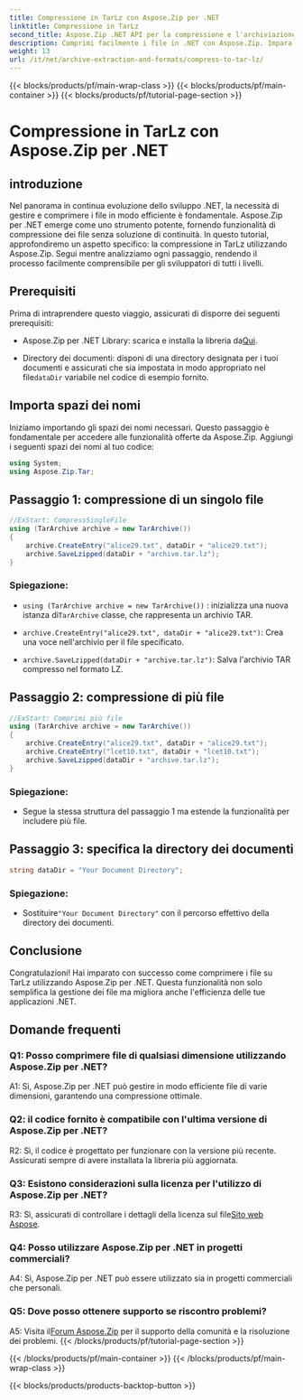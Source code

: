 ```yaml
---
title: Compressione in TarLz con Aspose.Zip per .NET
linktitle: Compressione in TarLz
second_title: Aspose.Zip .NET API per la compressione e l'archiviazione dei file
description: Comprimi facilmente i file in .NET con Aspose.Zip. Impara a creare archivi TarLz passo dopo passo.
weight: 13
url: /it/net/archive-extraction-and-formats/compress-to-tar-lz/
---
```


{{< blocks/products/pf/main-wrap-class >}}
{{< blocks/products/pf/main-container >}}
{{< blocks/products/pf/tutorial-page-section >}}

# Compressione in TarLz con Aspose.Zip per .NET

## introduzione

Nel panorama in continua evoluzione dello sviluppo .NET, la necessità di gestire e comprimere i file in modo efficiente è fondamentale. Aspose.Zip per .NET emerge come uno strumento potente, fornendo funzionalità di compressione dei file senza soluzione di continuità. In questo tutorial, approfondiremo un aspetto specifico: la compressione in TarLz utilizzando Aspose.Zip. Segui mentre analizziamo ogni passaggio, rendendo il processo facilmente comprensibile per gli sviluppatori di tutti i livelli.

## Prerequisiti

Prima di intraprendere questo viaggio, assicurati di disporre dei seguenti prerequisiti:

-  Aspose.Zip per .NET Library: scarica e installa la libreria da[Qui](https://releases.aspose.com/zip/net/).

-  Directory dei documenti: disponi di una directory designata per i tuoi documenti e assicurati che sia impostata in modo appropriato nel file`dataDir` variabile nel codice di esempio fornito.

## Importa spazi dei nomi

Iniziamo importando gli spazi dei nomi necessari. Questo passaggio è fondamentale per accedere alle funzionalità offerte da Aspose.Zip. Aggiungi i seguenti spazi dei nomi al tuo codice:

```csharp
using System;
using Aspose.Zip.Tar;
```

## Passaggio 1: compressione di un singolo file

```csharp
//ExStart: CompressSingleFile
using (TarArchive archive = new TarArchive())
{
    archive.CreateEntry("alice29.txt", dataDir + "alice29.txt");
    archive.SaveLzipped(dataDir + "archive.tar.lz");
}
```

### Spiegazione:

- `using (TarArchive archive = new TarArchive())` : inizializza una nuova istanza di`TarArchive` classe, che rappresenta un archivio TAR.

- `archive.CreateEntry("alice29.txt", dataDir + "alice29.txt")`: Crea una voce nell'archivio per il file specificato.

- `archive.SaveLzipped(dataDir + "archive.tar.lz")`: Salva l'archivio TAR compresso nel formato LZ.

## Passaggio 2: compressione di più file

```csharp
//ExStart: Comprimi più file
using (TarArchive archive = new TarArchive())
{
    archive.CreateEntry("alice29.txt", dataDir + "alice29.txt");
    archive.CreateEntry("lcet10.txt", dataDir + "lcet10.txt");
    archive.SaveLzipped(dataDir + "archive.tar.lz");
}
```

### Spiegazione:

- Segue la stessa struttura del passaggio 1 ma estende la funzionalità per includere più file.

## Passaggio 3: specifica la directory dei documenti


```csharp
string dataDir = "Your Document Directory";
```

### Spiegazione:

-  Sostituire`"Your Document Directory"` con il percorso effettivo della directory dei documenti.

## Conclusione

Congratulazioni! Hai imparato con successo come comprimere i file su TarLz utilizzando Aspose.Zip per .NET. Questa funzionalità non solo semplifica la gestione dei file ma migliora anche l'efficienza delle tue applicazioni .NET.

## Domande frequenti

### Q1: Posso comprimere file di qualsiasi dimensione utilizzando Aspose.Zip per .NET?

A1: Sì, Aspose.Zip per .NET può gestire in modo efficiente file di varie dimensioni, garantendo una compressione ottimale.

### Q2: il codice fornito è compatibile con l'ultima versione di Aspose.Zip per .NET?

R2: Sì, il codice è progettato per funzionare con la versione più recente. Assicurati sempre di avere installata la libreria più aggiornata.

### Q3: Esistono considerazioni sulla licenza per l'utilizzo di Aspose.Zip per .NET?

 R3: Sì, assicurati di controllare i dettagli della licenza sul file[Sito web Aspose](https://purchase.aspose.com/buy).

### Q4: Posso utilizzare Aspose.Zip per .NET in progetti commerciali?

A4: Sì, Aspose.Zip per .NET può essere utilizzato sia in progetti commerciali che personali.

### Q5: Dove posso ottenere supporto se riscontro problemi?

 A5: Visita il[Forum Aspose.Zip](https://forum.aspose.com/c/zip/37) per il supporto della comunità e la risoluzione dei problemi.
{{< /blocks/products/pf/tutorial-page-section >}}

{{< /blocks/products/pf/main-container >}}
{{< /blocks/products/pf/main-wrap-class >}}

{{< blocks/products/products-backtop-button >}}

